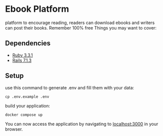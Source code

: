 # Ebook Platform

platform to encourage reading, readers can download ebooks and writers can post their books. Remember 100% free
Things you may want to cover:

## Dependencies

- [Ruby    3.3.1](https://www.ruby-lang.org/pt/downloads/)
- [Rails    7.1.3](https://rubyonrails.org)


## Setup

use this command to generate .env and fill them with your data:

```
cp .env.example .env

```


build your application:

```
docker compose up
```


You can now access the application by navigating to [localhost:3000](http://localhost:3000) in your browser.
